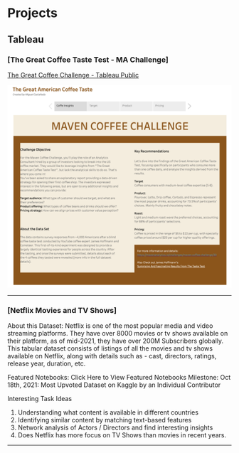 # Projects

## Tableau

### [The Great Coffee Taste Test - MA Challenge] 

<a href="https://public.tableau.com/views/Coffee_17098516790180/MavenCoffeeChallenge?:language=en-GB&publish=yes&:sid=&:display_count=n&:origin=viz_share_link">The Great Coffee Challenge - Tableau Public</a>

<img src="images/portada.png?raw=true"/>

---

### [Netflix Movies and TV Shows]

About this Dataset: Netflix is one of the most popular media and video streaming platforms. They have over 8000 movies or tv shows available on their platform, as of mid-2021, they have over 200M Subscribers globally. This tabular dataset consists of listings of all the movies and tv shows available on Netflix, along with details such as - cast, directors, ratings, release year, duration, etc.

Featured Notebooks: Click Here to View Featured Notebooks
Milestone: Oct 18th, 2021: Most Upvoted Dataset on Kaggle by an Individual Contributor

Interesting Task Ideas
1.	Understanding what content is available in different countries
2.	Identifying similar content by matching text-based features
3.	Network analysis of Actors / Directors and find interesting insights
4.	Does Netflix has more focus on TV Shows than movies in recent years.


---
